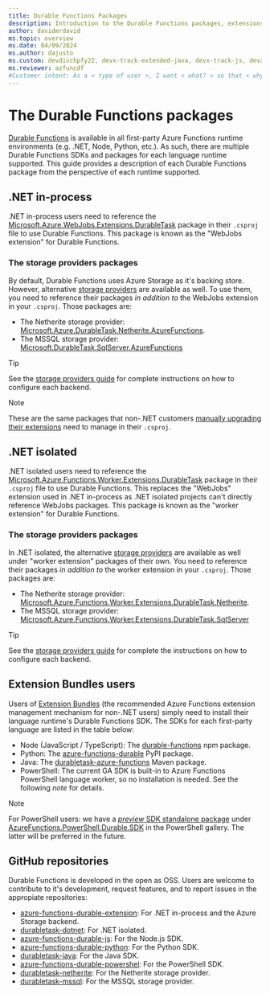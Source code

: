 ```yaml
---
title: Durable Functions Packages
description: Introduction to the Durable Functions packages, extensions, and SDKs.
author: davidmrdavid
ms.topic: overview
ms.date: 04/09/2024
ms.author: dajusto
ms.custom: devdivchpfy22, devx-track-extended-java, devx-track-js, devx-track-python
ms.reviewer: azfuncdf
#Customer intent: As a < type of user >, I want < what? > so that < why? >.
---
```


# The Durable Functions packages

[Durable Functions](./durable-functions-overview.md) is available in all first-party Azure Functions runtime environments (e.g. .NET, Node, Python, etc.). As such, there are multiple Durable Functions SDKs and packages for each language runtime supported. This guide provides a description of each Durable Functions package from the perspective of each runtime supported.

## .NET in-process

.NET in-process users need to reference the [Microsoft.Azure.WebJobs.Extensions.DurableTask](https://www.nuget.org/packages/Microsoft.Azure.WebJobs.Extensions.DurableTask/) package in their `.csproj` file to use Durable Functions. This package is known as the "WebJobs extension" for Durable Functions.

### The storage providers packages

By default, Durable Functions uses Azure Storage as it's backing store. However, alternative [storage providers](./durable-functions-storage-providers.md) are available as well. To use them, you need to reference their packages _in addition to_ the WebJobs extension in your `.csproj`. Those packages are:

* The Netherite storage provider: [Microsoft.Azure.DurableTask.Netherite.AzureFunctions](https://www.nuget.org/packages/Microsoft.Azure.DurableTask.Netherite.AzureFunctions).
* The MSSQL storage provider: [Microsoft.DurableTask.SqlServer.AzureFunctions](https://www.nuget.org/packages/Microsoft.DurableTask.SqlServer.AzureFunctions)

> [!TIP]
> See the [storage providers guide](./durable-functions-storage-providers.md) for complete instructions on how to configure each backend.

> [!NOTE]
> These are the same packages that non-.NET customers [manually upgrading their extensions](./durable-functions-extension-upgrade.md#manually-upgrade-the-durable-functions-extension) need to manage in their `.csproj`.

## .NET isolated

.NET isolated users need to reference the [Microsoft.Azure.Functions.Worker.Extensions.DurableTask](https://www.nuget.org/packages/Microsoft.Azure.Functions.Worker.Extensions.DurableTask/) package in their `.csproj` file to use Durable Functions. This replaces the "WebJobs" extension used in .NET in-process as .NET isolated projects can't directly reference WebJobs packages. This package is known as the "worker extension" for Durable Functions.

### The storage providers packages

In .NET isolated, the alternative [storage providers](./durable-functions-storage-providers.md) are available as well under "worker extension" packages of their own. You need to reference their packages _in addition to_ the worker extension in your `.csproj`. Those packages are:

* The Netherite storage provider: [Microsoft.Azure.Functions.Worker.Extensions.DurableTask.Netherite](https://www.nuget.org/packages/Microsoft.Azure.Functions.Worker.Extensions.DurableTask.Netherite).
* The MSSQL storage provider: [Microsoft.Azure.Functions.Worker.Extensions.DurableTask.SqlServer](https://www.nuget.org/packages/Microsoft.Azure.Functions.Worker.Extensions.DurableTask.SqlServer)

> [!TIP]
> See the [storage providers guide](./durable-functions-storage-providers.md) for complete the instructions on how to configure each backend.

## Extension Bundles users

Users of [Extension Bundles](../functions-bindings-register.md#extension-bundles) (the recommended Azure Functions extension management mechanism for non-.NET users) simply need to install their language runtime's Durable Functions SDK. The SDKs for each first-party language are listed in the table below:

* Node (JavaScript / TypeScript): The [durable-functions](https://www.npmjs.com/package/durable-functions) npm package.
* Python: The [azure-functions-durable](https://pypi.org/project/azure-functions-durable/) PyPI package.
* Java: The [durabletask-azure-functions](https://mvnrepository.com/artifact/com.microsoft/durabletask-azure-functions) Maven package.
* PowerShell: The current GA SDK is built-in to Azure Functions PowerShell language worker, so no installation is needed. See the following _note_ for details.

> [!NOTE]
> For PowerShell users: we have a [_preview_ SDK standalone package](./durable-functions-powershell-v2-sdk-migration-guide.md) under [AzureFunctions.PowerShell.Durable.SDK](https://www.powershellgallery.com/packages/AzureFunctions.PowerShell.Durable.SDK) in the PowerShell gallery. The latter will be preferred in the future.

## GitHub repositories

Durable Functions is developed in the open as OSS. Users are welcome to contribute to it's development, request features, and to report issues in the appropiate repositories:

* [azure-functions-durable-extension](https://github.com/Azure/azure-functions-durable-extension): For .NET in-process and the Azure Storage backend.
* [durabletask-dotnet](https://github.com/microsoft/durabletask-dotnet): For .NET isolated.
* [azure-functions-durable-js](https://github.com/Azure/azure-functions-durable-js): For the Node.js SDK.
* [azure-functions-durable-python](https://github.com/Azure/azure-functions-durable-python): For the Python SDK.
* [durabletask-java](https://github.com/Microsoft/durabletask-java): For the Java SDK.
* [azure-functions-durable-powershel](https://github.com/Azure/azure-functions-durable-powershell): For the PowerShell SDK.
* [durabletask-netherite](https://github.com/microsoft/durabletask-netherite): For the Netherite storage provider.
* [durabletask-mssql](https://github.com/microsoft/durabletask-mssql): For the MSSQL storage provider.
